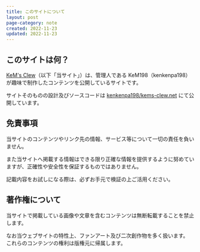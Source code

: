 ```yaml
---
title: このサイトについて
layout: post
page-category: note
created: 2022-11-23
updated: 2022-11-23
---
```


## このサイトは何？

[KeM's Clew](https://kems-clew.net/)（以下「当サイト」）は、管理人である KeM198（kenkenpa198）が趣味で制作したコンテンツを公開しているサイトです。

サイトそのものの設計及びソースコードは [kenkenpa198/kems-clew.net](https://github.com/kenkenpa198/kems-clew.net) にて公開しています。

## 免責事項

当サイトのコンテンツやリンク先の情報、サービス等について一切の責任を負いません。

また当サイトへ掲載する情報はできる限り正確な情報を提供するように努めていますが、正確性や安全性を保証するものではありません。

記載内容をお試しになる際は、必ずお手元で検証の上ご活用ください。

## 著作権について

当サイトで掲載している画像や文章を含むコンテンツは無断転載することを禁止します。  

なお当ウェブサイトの特性上、ファンアート及び二次創作物を多く扱います。  
これらのコンテンツの権利は版権元に帰属します。
